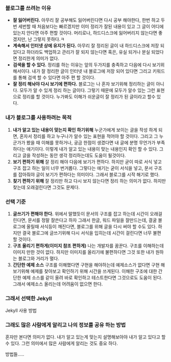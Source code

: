 ### 블로그를 쓰려는 이유
* __잘 잃어버린다.__
아무리 잘 공부해도 잃어버린다면 다시 공부 해야한다, 한번 하고 두번 세번할 때 처음보다는 빠르겠지만 이미 정리가 잘된 내용이 있고 그 글이 어디에 있는지 안다면 아주 편할 것이다. 머리로나, 하드디스크에 잃어버리지 않는다면 좋겠지만, 난 그렇지 못하다.ㅋ
* __계속해서 인터넷 상에 유지가 된다.__
아무리 잘 정리된 글이 내 하드디스크에 저장 되있다고 하더라도 백업하고 관리가 잘 되지 않는다면 혹은, 유실 되거나 분실 되었다면 정리한게 의미가 없다.
* __검색을 할 수 있다.__
정리를 하는 이유는 앞의 두가지를 충족하고 다음에 다시 보기위해서이다. 내가 잘 정리한 글이 인터넷 내 블로그에 저장 되어 있다면 그리고 키워드를 통해 검색 할 수 있다면 아주 편 할 것이다.
* __잘 정리 해놔야 다시 보기에 편하다.__
블로그는 나 혼자 보기위해 정리하는 글이 아니다. 모두가 알 수 있게 정리 하는 글이다. 그렇기 때문에 모두가 알수 있는 그런 표현으로 정리를 할 것이다. 누가봐도 이해가 쉬운글이 잘 정리가 된 글이라고 할수 있다.
### 내가 블로그를 사용하려는 목적
1. __내가 알고 있는 내용이 맞는지 확인 하기위해__
누군가에게 보이는 글을 작성 하게 되면, 혼자서 정리를 하고 누구나가 알수 있는 표현을 적어야 할 것이다. 그리고 그 누군가가 봤을 때 이해를 못하거나, 궁금 한점이 생겼다면 내 글에 분명 무언가가 부족 하다는 애기이다. 이렇게 내가 알고 있는 내용이 맞는 내용인지 확인 할 수 있다. 그리고 글을 작성하는 동안 생각 정리하는데도 도움이 될것이다.
2. __보기 편하기 위해__
잘 정리 해야 다음에 보기가 편하다. 하지만 굳이 따로 서식 넣고 구조 잡고 하는 일이 너무 번거롭다. 그렇다는 애기는 굳이 서식을 넣고, 문서 구조를 잡아줘야 글이 보기가 편하다는 의미이다. 그래서 블로그를 시작 해기로 했다.
3.  __찾기 편하기 위해__
 잘 정리만 하고 다시 보지 않는다면 정리 하는 의미가 없다. 하지만 찾는데 오래걸린다면 그것도 문제다.
### 선택 기준
1. __글쓰기가 편해야 한다.__
위에서 말했듯이 문서의 구조를 잡고 하는데 시간이 오래걸린다면, 문서를 정말 잘쓴다고 하자 그래서 한글, 워드 파일을 잘만드는데, 결굴 블로그에 올릴때 서식등이 깨진다면, 블로그를 위해 글을 다시 써야 할 수도 있다. 하지만 결국 블로그에 글쓰기위해 다시 서식을 입히는데 시간이 걸린다면 너무 불편 할 것이다.
2. __구조 올리기 편하게(이미지 참조 편하게)__
나는 개발자를 꿈꾼다. 구조를 이해하는데 이미지 만한 것이 없다. 하지만 이미지를 올리기에 불편하다면 그것 또한 내가 원하는 블로그와 거리가 멀다.
3. __간단한 예제 소스__
구조를 이해했다면 구현을 해야하는데 예제소스가 없다면 구현 해보기위해 예제를 찾아보고 확인하기 위해 시간을 쓰게된다. 이해한 구조에 대한 간단한 예제 소스를 같이 올려 바로 확인하고 테스트한다면 그것으로도 도움이 된다. 그래서 예제소스 올리는데 어려움이 없으면 한다.

### 그래서 선택한 Jekyll
Jekyll 사용 방법

### 그래도 많은 사람에게 알리고 나의 정보를 공유 하는 방법
혼자만 본다면 의미가 없다. 내가 알고 있는게 맞는지 설명해보아야 내가 알고 있다고 할수 있다. 그런 의미에서 많은 사람에게 알리는 것도 중요 하다.

방법들.....
